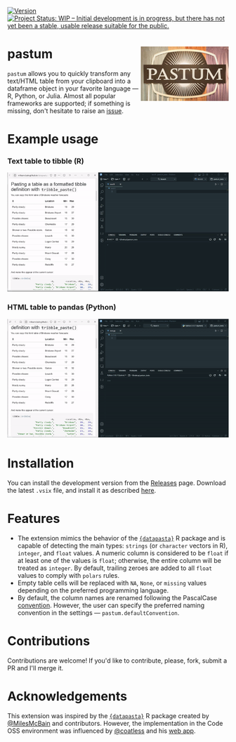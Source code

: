 <!-- badges: start -->
[![Version](https://img.shields.io/badge/version-0.0.2-green)](https://github.com/atsyplenkov/pastum)
[![Project Status: WIP – Initial development is in progress, but there has not yet been a stable, usable release suitable for the public.](https://img.shields.io/badge/repo_status-WIP-yellow)](https://www.repostatus.org/#wip)
<!-- badges: end -->

# pastum <img src="https://github.com/atsyplenkov/pastum/raw/master/assets/logo.png" align="right" width="200" />
`pastum` allows you to quickly transform any text/HTML table from your clipboard into a dataframe object in your favorite language — R, Python, or Julia. Almost all popular frameworks are supported; if something is missing, don't hesitate to raise an [issue](https://github.com/atsyplenkov/pastum/issues).

# Example usage
### Text table to tibble (R)
![](https://github.com/atsyplenkov/pastum/raw/master/assets/demo-r-tibble.gif)

### HTML table to pandas (Python)
![](https://github.com/atsyplenkov/pastum/raw/master/assets/demo-py-pandas.gif)

# Installation
You can install the development version from the [Releases](https://github.com/atsyplenkov/pastum/releases/) page. Download the latest `.vsix` file, and install it as described [here](https://code.visualstudio.com/docs/editor/extension-marketplace#_install-from-a-vsix).

# Features
- The extension mimics the behavior of the [`{datapasta}`](https://github.com/milesmcbain/datapasta/) R package and is capable of detecting the main types: `strings` (or `character` vectors in R), `integer`, and `float` values. A numeric column is considered to be `float` if at least one of the values is `float`; otherwise, the entire column will be treated as `integer`. By default, trailing zeroes are added to all `float` values to comply with `polars` rules.
- Empty table cells will be replaced with `NA`, `None`, or `missing` values depending on the preferred programming language.
- By default, the column names are renamed following the PascalCase [convention](https://www.freecodecamp.org/news/snake-case-vs-camel-case-vs-pascal-case-vs-kebab-case-whats-the-difference/#kebab-case). However, the user can specify the preferred naming convention in the settings — `pastum.defaultConvention`.

# Contributions
Contributions are welcome! If you'd like to contribute, please, fork, submit a PR and I'll merge it.

# Acknowledgements
This extension was inspired by the [`{datapasta}`](https://github.com/milesmcbain/datapasta/) R package created by [@MilesMcBain](https://github.com/MilesMcBain) and contributors. However, the implementation in the Code OSS environment was influenced by [@coatless](https://github.com/coatless) and his [web app](https://web-apps.thecoatlessprofessor.com/data/html-table-to-dataframe-tool.html).